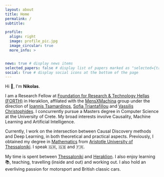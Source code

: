 ```yaml
---
layout: about
title: Home
permalink: /
subtitle:

profile:
  align: right
  image: profile_pic.jpg
  image_circular: true
  more_info: >


news: true # display news items
selected_papers: false # display list of papers marked as "selected={true}"
social: true # display social icons at the bottom of the page
---
```


Hi 👋, I'm **Nikolas**. 

I am a Research Fellow at <a href='https://www.forth.gr/en/home/' target='_blank'>Foundation for Research & Technology Hellas (FORTH)</a> in Heraklion, affilated with the <a href=''>MensXMachina</a> group under the direction of <a href='https://scholar.google.com/citations?user=7fendUwAAAAJ/' target='_blank'>Ioannis Tsamardinos</a>, <a href='https://sites.google.com/view/softriant/home/' target='_blank'>Sofia Triantafillou</a> and <a href='https://who.rocq.inria.fr/Vassilis.Christophides/' target='_blank'>Vassilis Christophides</a>. I concurrently pursue a Masters degree in Computer Science at the University of Crete. My broad interests involve Causality, Machine Learning and Artificial Intelligence. 

Currently, I work on the intersection between Causal Discovery methods and Deep Learning, in both theoretical and practical aspects. Previously, I obtained my degree in <a href='https://www.auth.gr/en/school/math-en/' target='_blank'>Mathematics</a> from <a href ='https://www.auth.gr/en/' target='_blank'>Aristotle University of Thessaloniki</a>. I speak 🇬🇷, 🇬🇧 and 🇫🇷.

My time is spent between <a href='https://en.wikipedia.org/wiki/Thessaloniki' target='_blank'>Thessaloniki</a> and <a href='https://en.wikipedia.org/wiki/Heraklion' target='_blank'>Heraklion</a>. I also enjoy learning 📚, teaching, travelling (inside and out) and working out. I also hold an everliving passion for motorsport and British classic cars.
